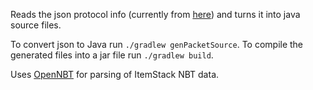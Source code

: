 Reads the json protocol info (currently from [here](https://github.com/PrismarineJS/minecraft-data/blob/master/data/1.8/protocol.json)) and turns it into java source files.

To convert json to Java run `./gradlew genPacketSource`.
To compile the generated files into a jar file run `./gradlew build`.

Uses [OpenNBT](https://github.com/Steveice10/OpenNBT) for parsing of ItemStack NBT data.
